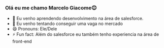 ### Olá eu me chamo Marcelo Giacome😊


- 🌱 Eu venho aprendendo desenvolvimento na área de salesforce.
- 🤔 Eu venho tentando conseguir uma vaga no mercado
- 😄 Pronouns: Ele/Dele
- ⚡ Fun fact: Além do salesforce eu também tenho experiencia na área de front-end 

